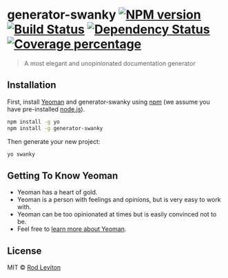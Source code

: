 # generator-swanky [![NPM version][npm-image]][npm-url] [![Build Status][travis-image]][travis-url] [![Dependency Status][daviddm-image]][daviddm-url] [![Coverage percentage][coveralls-image]][coveralls-url]
> A most elegant and unopinionated documentation generator

## Installation

First, install [Yeoman](http://yeoman.io) and generator-swanky using [npm](https://www.npmjs.com/) (we assume you have pre-installed [node.js](https://nodejs.org/)).

```bash
npm install -g yo
npm install -g generator-swanky
```

Then generate your new project:

```bash
yo swanky
```

## Getting To Know Yeoman

 * Yeoman has a heart of gold.
 * Yeoman is a person with feelings and opinions, but is very easy to work with.
 * Yeoman can be too opinionated at times but is easily convinced not to be.
 * Feel free to [learn more about Yeoman](http://yeoman.io/).

## License

MIT © [Rod Leviton](rodleviton.com)


[npm-image]: https://badge.fury.io/js/generator-swanky.svg
[npm-url]: https://npmjs.org/package/generator-swanky
[travis-image]: https://travis-ci.org/rodleviton/generator-swanky.svg?branch=master
[travis-url]: https://travis-ci.org/rodleviton/generator-swanky
[daviddm-image]: https://david-dm.org/rodleviton/generator-swanky.svg?theme=shields.io
[daviddm-url]: https://david-dm.org/rodleviton/generator-swanky
[coveralls-image]: https://coveralls.io/repos/rodleviton/generator-swanky/badge.svg
[coveralls-url]: https://coveralls.io/r/rodleviton/generator-swanky
